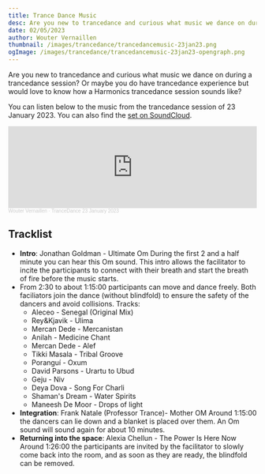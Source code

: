 ```yaml
--- 
title: Trance Dance Music
desc: Are you new to trancedance and curious what music we dance on during a trancedance session? Or maybe you do have some trancedance experience but would love to know how a Harmonics trancedance session sounds like?
date: 02/05/2023
author: Wouter Vernaillen
thumbnail: /images/trancedance/trancedancemusic-23jan23.png
ogImage: /images/trancedance/trancedancemusic-23jan23-opengraph.png
---
```


Are you new to trancedance and curious what music we dance on during a trancedance session? 
Or maybe you do have trancedance experience but would love to know how a Harmonics trancedance session sounds like?

You can listen below to the music from the trancedance session of 23 January 2023. You can also find the [set on SoundCloud](https://soundcloud.com/woutervernaillen/trancedance-23january2023).

<iframe width="100%" height="166" scrolling="no" frameborder="no" allow="autoplay" src="https://w.soundcloud.com/player/?url=https%3A//api.soundcloud.com/tracks/1431928744%3Fsecret_token%3Ds-AtVbYmPYHWz&color=%23bfac22&auto_play=false&hide_related=true&show_comments=false&show_user=true&show_reposts=false&show_teaser=false"></iframe><div style="font-size: 10px; color: #cccccc;line-break: anywhere;word-break: normal;overflow: hidden;white-space: nowrap;text-overflow: ellipsis; font-family: Interstate,Lucida Grande,Lucida Sans Unicode,Lucida Sans,Garuda,Verdana,Tahoma,sans-serif;font-weight: 100;"><a href="https://soundcloud.com/woutervernaillen" title="Wouter Vernaillen" target="_blank" style="color: #cccccc; text-decoration: none;">Wouter Vernaillen</a> · <a href="https://soundcloud.com/woutervernaillen/trancedance-23january2023/s-AtVbYmPYHWz" title="TranceDance 23 January 2023" target="_blank" style="color: #cccccc; text-decoration: none;">TranceDance 23 January 2023</a></div>

## Tracklist

- **Intro**: Jonathan Goldman - Ultimate Om
During the first 2 and a half minute you can hear this Om sound. This intro allows the facilitator to incite the participants to connect with their breath and start the breath of fire before the music starts.
- From 2:30 to about 1:15:00 participants can move and dance freely. Both faciliators join the dance (without blindfold) to ensure the safety of the dancers and avoid collisions.
Tracks:
    - Aleceo - Senegal (Original Mix)
    - Rey&Kjavik - Ulima
    - Mercan Dede - Mercanistan
    - Anilah - Medicine Chant
    - Mercan Dede - Alef
    - Tikki Masala - Tribal Groove
    - Poranguí - Oxum
    - David Parsons - Urartu to Ubud
    - Geju - Niv
    - Deya Dova - Song For Charli
    - Shaman's Dream - Water Spirits
    - Maneesh De Moor - Drops of light
- **Integration**: Frank Natale (Professor Trance)- Mother OM
Around 1:15:00 the dancers can lie down and a blanket is placed over them. An Om sound will sound again for about 10 minutes.
- **Returning into the space**: Alexia Chellun - The Power Is Here Now
Around 1:26:00 the participants are invited by the facilitator to slowly come back into the room, and as soon as they are ready, the blindfold can be removed.